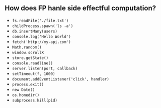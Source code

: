 ## How does FP hanle side effectful computation?
* `fs.readFile('./file.txt')`
* `childProcess.spawn('ls -a')`
* `db.insertMany(users)`
* `console.log('Hello World')`
* `fetch('http://my-api.com')`
* `Math.random()`
* `window.scrollX`
* `store.getState()`
* `console.readline()`
* `server.listen(port, callback)`
* `setTimeout(f, 1000)`
* `document.addEventListener('click', handler)`
* `process.exit()`
* `new Date()`
* `os.homedir()`
* `subprocess.kill(pid)`
